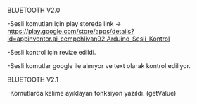 BLUETOOTH V2.0

-Sesli komutları için play storeda link -> https://play.google.com/store/apps/details?id=appinventor.ai_cempehlivan92.Arduino_Sesli_Kontrol

-Sesli kontrol için revize edildi.

-Sesli komutlar google ile alınıyor ve text olarak kontrol ediliyor.

BLUETOOTH V2.1

-Komutlarda kelime ayıklayan fonksiyon yazıldı. (getValue)

